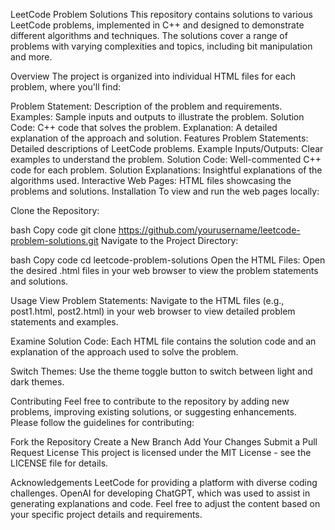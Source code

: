 LeetCode Problem Solutions
This repository contains solutions to various LeetCode problems, implemented in C++ and designed to demonstrate different algorithms and techniques. The solutions cover a range of problems with varying complexities and topics, including bit manipulation and more.

Overview
The project is organized into individual HTML files for each problem, where you'll find:

Problem Statement: Description of the problem and requirements.
Examples: Sample inputs and outputs to illustrate the problem.
Solution Code: C++ code that solves the problem.
Explanation: A detailed explanation of the approach and solution.
Features
Problem Statements: Detailed descriptions of LeetCode problems.
Example Inputs/Outputs: Clear examples to understand the problem.
Solution Code: Well-commented C++ code for each problem.
Solution Explanations: Insightful explanations of the algorithms used.
Interactive Web Pages: HTML files showcasing the problems and solutions.
Installation
To view and run the web pages locally:

Clone the Repository:

bash
Copy code
git clone https://github.com/yourusername/leetcode-problem-solutions.git
Navigate to the Project Directory:

bash
Copy code
cd leetcode-problem-solutions
Open the HTML Files:
Open the desired .html files in your web browser to view the problem statements and solutions.

Usage
View Problem Statements:
Navigate to the HTML files (e.g., post1.html, post2.html) in your web browser to view detailed problem statements and examples.

Examine Solution Code:
Each HTML file contains the solution code and an explanation of the approach used to solve the problem.

Switch Themes:
Use the theme toggle button to switch between light and dark themes.

Contributing
Feel free to contribute to the repository by adding new problems, improving existing solutions, or suggesting enhancements. Please follow the guidelines for contributing:

Fork the Repository
Create a New Branch
Add Your Changes
Submit a Pull Request
License
This project is licensed under the MIT License - see the LICENSE file for details.

Acknowledgements
LeetCode for providing a platform with diverse coding challenges.
OpenAI for developing ChatGPT, which was used to assist in generating explanations and code.
Feel free to adjust the content based on your specific project details and requirements.
